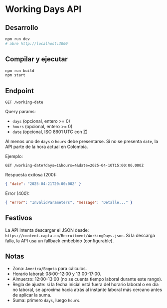 # Working Days API


## Desarrollo
```bash
npm run dev
# abre http://localhost:3000
```


## Compilar y ejecutar
```bash
npm run build
npm start
```


## Endpoint
`GET /working-date`


Query params:
- `days` (opcional, entero >= 0)
- `hours` (opcional, entero >= 0)
- `date` (opcional, ISO 8601 UTC con Z)


Al menos uno de `days` o `hours` debe presentarse. Si no se presenta `date`, la API parte de la hora actual en Colombia.


Ejemplo:
```
GET /working-date?days=1&hours=4&date=2025-04-10T15:00:00.000Z
```


Respuesta exitosa (200):
```json
{ "date": "2025-04-21T20:00:00Z" }
```


Error (400):
```json
{ "error": "InvalidParameters", "message": "Detalle..." }
```


## Festivos
La API intenta descargar el JSON desde:
`https://content.capta.co/Recruitment/WorkingDays.json`.
Si la descarga falla, la API usa un fallback embebido (configurable).


## Notas
- Zona: `America/Bogota` para cálculos.
- Horario laboral: 08:00-12:00 y 13:00-17:00.
- Almuerzo: 12:00-13:00 (no se cuenta tiempo laboral durante este rango).
- Regla de ajuste: si la fecha inicial está fuera del horario laboral o en día no laboral, se aproxima hacia atrás al instante laboral más cercano antes de aplicar la suma.
- Suma: primero `days`, luego `hours`.